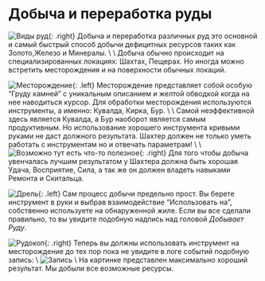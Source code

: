 # Добыча и переработка руды

![Виды руд](https://snag.gy/GhTHWo.jpg){: .right}
Добыча и переработка различных руд это основной и самый быстрый способ добычи дефицитных ресурсов таких как Золото,Железо и Минералы. \\
\\
Добыча обычно происходит на специализированных локациях: Шахтах, Пещерах. Но иногда можно встретить месторождения и на поверхности обычных локаций.

![Месторождение](https://snag.gy/4BZlt1.jpg){: .left}
Месторождение представляет собой особую “Груду камней” с уникальным описанием и желтой обводкой когда на нее наводиться курсор. Для обработки месторождения используются инструменты, а именно: Кувалда, Кирка, Бур. \\
\\
Самой неэффективной здесь является Кувалда, а Бур наоборот является самым продуктивным. Но использование хорошего инструмента кривыми руками не даст должного результата. Шахтер должен не только уметь работать с инструментам но и отвечать параметрам! \\
\\
![Возможно тут есть что-то полезное](https://snag.gy/YUHDfV.jpg){: .right}
Для того чтобы добыча увенчалась лучшим результатом у Шахтера должна быть хорошая Удача, Восприятие, Сила, а так же он должен владеть навыками Ремонта и Скитальца.

![Дрель](https://snag.gy/wUKe1v.jpg){: .left}
Сам процесс добычи предельно прост. Вы берете инструмент в руки и выбрав взаимодействие “Использовать на”, собственно используете на обнаруженной жиле. Если вы все сделали правильно, то вы увидите подобную надпись над головой *Добывает Руду*.

![Рудокоп](https://snag.gy/R2KHAJ.jpg){: .right}
Теперь вы должны использовать инструмент на месторождение до тех пор пока не увидите в логе событий подобную запись: \\
![Запись](https://snag.gy/6jP7mM.jpg) \\
На картинке представлен максимально хороший результат. Мы добыли все возможные ресурсы.